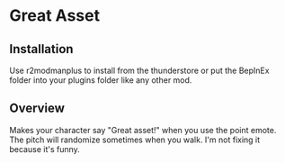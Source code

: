 # Great Asset

## Installation

Use r2modmanplus to install from the thunderstore or put the BepInEx folder into your plugins folder like any other mod.

## Overview

Makes your character say "Great asset!" when you use the point emote.
The pitch will randomize sometimes when you walk. I'm not fixing it because it's funny.